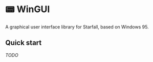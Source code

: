 # 📟 WinGUI

A graphical user interface library for Starfall, based on Windows 95.

## Quick start

_TODO_
